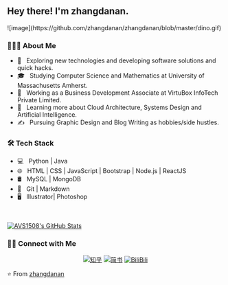 <h2> Hey there! I'm zhangdanan.</h2>
![image](https://github.com/zhangdanan/zhangdanan/blob/master/dino.gif)

<h3> 👨🏻‍💻 About Me </h3>

- 🤔 &nbsp; Exploring new technologies and developing software solutions and quick hacks.
- 🎓 &nbsp; Studying Computer Science and Mathematics at University of Massachusetts Amherst.
- 💼 &nbsp; Working as a Business Development Associate at VirtuBox InfoTech Private Limited.
- 🌱 &nbsp; Learning more about Cloud Architecture, Systems Design and Artificial Intelligence.
- ✍️ &nbsp; Pursuing Graphic Design and Blog Writing as hobbies/side hustles.

<h3>🛠 Tech Stack</h3>

- 💻 &nbsp; Python | Java 
- 🌐 &nbsp; HTML | CSS | JavaScript | Bootstrap | Node.js | ReactJS
- 🛢 &nbsp; MySQL | MongoDB
- 🔧 &nbsp; Git | Markdown 
- 🖥 &nbsp; Illustrator| Photoshop 

<br/>

[![AVS1508's GitHub Stats](https://github-readme-stats.vercel.app/api?username=zhangdanan&show_icons=true)](https://github.com/zhangdanan)

<h3> 🤝🏻 Connect with Me </h3>

<p align="center">
<a href="https://www.zhihu.com/people/feng-pei-ban-de-xia-tian/"><img alt="知乎" src="https://img.shields.io/badge/Website-www.adityavsingh.com-blue?style=flat-square&logo=google-chrome"></a>
<a href="https://www.jianshu.com/u/35cb7bd5a133/"><img alt="简书" src="https://img.shields.io/badge/LinkedIn-Aditya%20Vikram%20Singh-blue?style=flat-square&logo=LinkedIn"></a>
<a href="https://space.bilibili.com/207495874?spm_id_from=333.851.b_696e7465726e6174696f6e616c486561646572.10/"><img alt="BiliBili" src="https://img.shields.io/badge/Instagram-adityavs__-blue?style=flat-square&logo=Instagram"></a>
</p>

⭐️ From [zhangdanan](https://github.com/zhangdanan)
